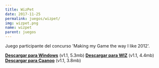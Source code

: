 ```yaml
---
title: WizPet
date: 2017-11-25
permalink: juegos/wizpet/
img: wizpet.png
name: wizpet
parent: juegos
---
```


Juego participante del concurso 'Making my Game the way I like 2012'.

[__Descargar para Windows__](http://files.torresbaldi.com/wizpet-1.1-windows.zip) (v1.1, 5.3mb)
[__Descargar para WIZ__](http://files.torresbaldi.com/wizpet-1.1-wiz.zip) (v1.1, 4.4mb)
[__Descargar para Caanoo__](http://files.torresbaldi.com/wizpet-1.1-caanoo.zip) (v1.1, 3.8mb)
